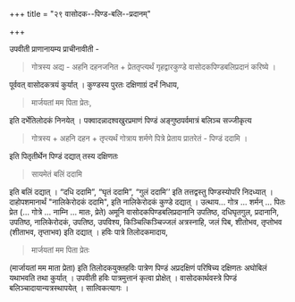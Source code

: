 +++
title = "२९ वासोदक--पिण्ड-बलि--प्रदानम्"

+++

उपवीती प्राणानायम्य प्राचीनावीती - 

> गोत्रस्य अद्य - अहनि दहनजनित + प्रेततृप्त्यर्थं गृहद्वारकुण्डे वासोदकपिण्डबलिप्रदानं करिष्ये । 

पूर्ववत् वासोदकत्रयं कुर्यात् । कुण्डस्य पुरतः दक्षिणाग्रं दर्भं निधाय, 

> मार्जयतां मम पिता प्रेतः,

इति दर्भेतिलोदकं निनयेत् । पक्वादन्नादश्वखुरप्रमाणं पिण्डं अङ्गुष्ठपर्वमात्रं बलिञ्च सज्जीकृत्य 

> गोत्रस्य + अहनि दहन + तृप्त्यर्थं गोत्राय शर्मणे पित्रे प्रेताय प्रातरेतं - पिण्डं ददामि । 

इति पितृतीर्थेन पिण्डं दद्यात् तस्य दक्षिणतः 

> सायमेतं बलिं ददामि 

इति बलिं दद्यात् । “दधि ददामि”, “घृतं ददामि”, “गुलं ददामि’’ इति तत्तद्वस्तु पिण्डस्योपरि निदध्यात् । दाहोपशमानार्थं "नालिकेरोदकं ददामि", इति नालिकेरोदकं कुण्डे दद्यात् । उत्थाय... गोत्र ... शर्मन् ... पितः प्रेत (... गोत्रे ... नाम्नि ... मातः, प्रेते) अमूनि वासोदकपिण्डबलिप्रदानानि उपतिष्ठ, दधिघृतगुल, प्रदानानि, उपतिष्ठ, नालिकेरोदकं, उपतिष्ठ, उपविश्य, किञ्चित्किञ्चिज्जलं अत्रस्नाहि, जलं पिब, शीतोभव, तृप्तोभव (शीताभव, तृप्ताभव) इति दद्यात् । हविः पात्रे तिलोदकमादाय, 

> मार्जयतां मम पिता प्रेतः

(मार्जायतां मम माता प्रेता) इति तिलोदकयुक्तहविः पात्रेण पिण्डं अप्रदक्षिणं परिषिच्य दक्षिणतः अघोबिलं यथाभवति तथा कुर्यात् । उपवीती हविः पात्रमुत्तानं कृत्वा प्रोक्षेत् । वासोदकार्थवस्त्रे पिण्डं बलिञ्चादायान्यत्रस्थापयेत् । सात्विकत्यागः ।